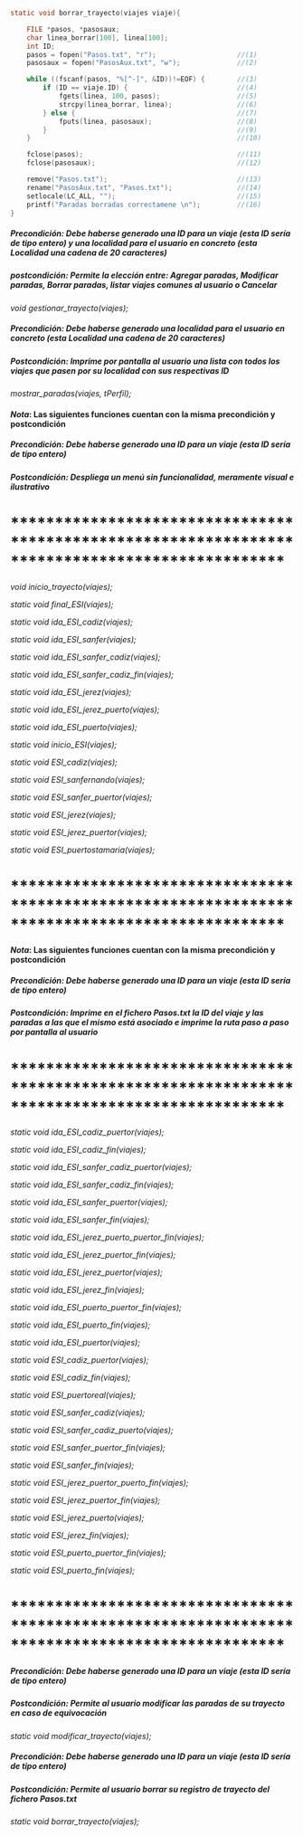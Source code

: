 ```c
static void borrar_trayecto(viajes viaje){

    FILE *pasos, *pasosaux;
    char linea_borrar[100], linea[100];
    int ID;
    pasos = fopen("Pasos.txt", "r");                    //(1)
    pasosaux = fopen("PasosAux.txt", "w");              //(2)

    while ((fscanf(pasos, "%[^-]", &ID))!=EOF) {        //(3)
        if (ID == viaje.ID) {                           //(4)
            fgets(linea, 100, pasos);                   //(5)
            strcpy(linea_borrar, linea);                //(6)
        } else {                                        //(7)
            fputs(linea, pasosaux);                     //(8)
        }                                               //(9)
    }                                                   //(10)

    fclose(pasos);                                      //(11)
    fclose(pasosaux);                                   //(12)

    remove("Pasos.txt");                                //(13)
    rename("PasosAux.txt", "Pasos.txt");                //(14)
    setlocale(LC_ALL, "");                              //(15)
    printf("Paradas borradas correctamene \n");         //(16)
}                                   
```


##### **Precondición:** Debe haberse generado una ID para un viaje (esta ID sería de tipo entero) y una localidad para el usuario en concreto (esta Localidad una cadena de 20 caracteres)
##### **postcondición:** Permite la elección entre: Agregar paradas, Modificar paradas, Borrar paradas, listar viajes comunes al usuario o Cancelar
*void gestionar_trayecto(viajes);*


##### **Precondición:** Debe haberse generado una localidad para el usuario en concreto (esta Localidad una cadena de 20 caracteres)
##### **Postcondición:** Imprime por pantalla al usuario una lista con todos los viajes que pasen por su localidad con sus respectivas ID
*mostrar_paradas(viajes, tPerfil);*


#### *Nota*: Las siguientes funciones cuentan con la misma precondición y postcondición
##### **Precondición:** Debe haberse generado una ID para un viaje (esta ID sería de tipo entero)
##### **Postcondición:** Despliega un menú sin funcionalidad, meramente visual e ilustrativo
# ***********************************************************************************************


*void inicio_trayecto(viajes);*

*static void final_ESI(viajes);*

*static void ida_ESI_cadiz(viajes);*

*static void ida_ESI_sanfer(viajes);*

*static void ida_ESI_sanfer_cadiz(viajes);*

*static void ida_ESI_sanfer_cadiz_fin(viajes);*

*static void ida_ESI_jerez(viajes);*

*static void ida_ESI_jerez_puerto(viajes);*

*static void ida_ESI_puerto(viajes);*

*static void inicio_ESI(viajes);*

*static void ESI_cadiz(viajes);*

*static void ESI_sanfernando(viajes);*

*static void ESI_sanfer_puertor(viajes);*

*static void ESI_jerez(viajes);*

*static void ESI_jerez_puertor(viajes);*

*static void ESI_puertostamaria(viajes);*


# ***********************************************************************************************



#### *Nota*: Las siguientes funciones cuentan con la misma precondición y postcondición
##### **Precondición:** Debe haberse generado una ID para un viaje (esta ID sería de tipo entero)
##### **Postcondición:** Imprime en el fichero Pasos.txt la ID del viaje y las paradas a las que el mismo está asociado e imprime la ruta paso a paso por pantalla al usuario
# ***********************************************************************************************


*static void ida_ESI_cadiz_puertor(viajes);*

*static void ida_ESI_cadiz_fin(viajes);*

*static void ida_ESI_sanfer_cadiz_puertor(viajes);*

*static void ida_ESI_sanfer_cadiz_fin(viajes);*

*static void ida_ESI_sanfer_puertor(viajes);*

*static void ida_ESI_sanfer_fin(viajes);*

*static void ida_ESI_jerez_puerto_puertor_fin(viajes);*

*static void ida_ESI_jerez_puertor_fin(viajes);*

*static void ida_ESI_jerez_puertor(viajes);*

*static void ida_ESI_jerez_fin(viajes);*

*static void ida_ESI_puerto_puertor_fin(viajes);*

*static void ida_ESI_puerto_fin(viajes);*

*static void ida_ESI_puertor(viajes);*

*static void ESI_cadiz_puertor(viajes);*

*static void ESI_cadiz_fin(viajes);*

*static void ESI_puertoreal(viajes);*

*static void ESI_sanfer_cadiz(viajes);*

*static void ESI_sanfer_cadiz_puerto(viajes);*

*static void ESI_sanfer_puertor_fin(viajes);*

*static void ESI_sanfer_fin(viajes);*

*static void ESI_jerez_puertor_puerto_fin(viajes);*

*static void ESI_jerez_puertor_fin(viajes);*

*static void ESI_jerez_puerto(viajes);*

*static void ESI_jerez_fin(viajes);*

*static void ESI_puerto_puertor_fin(viajes);*

*static void ESI_puerto_fin(viajes);*


# ***********************************************************************************************



##### Precondición: Debe haberse generado una ID para un viaje (esta ID sería de tipo entero)
##### Postcondición: Permite al usuario modificar las paradas de su trayecto en caso de equivocación
*static void modificar_trayecto(viajes);*



##### Precondición: Debe haberse generado una ID para un viaje (esta ID sería de tipo entero)
##### Postcondición: Permite al usuario borrar su registro de trayecto del fichero Pasos.txt
*static void borrar_trayecto(viajes);*